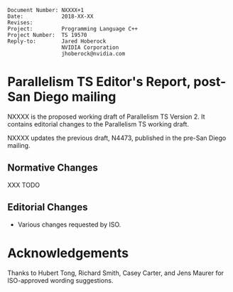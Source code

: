     Document Number: NXXXX+1
    Date:            2018-XX-XX
    Revises:
    Project:         Programming Language C++
    Project Number:  TS 19570
    Reply-to:        Jared Hoberock
                     NVIDIA Corporation
                     jhoberock@nvidia.com

# Parallelism TS Editor's Report, post-San Diego mailing 

NXXXX is the proposed working draft of Parallelism TS Version 2. It contains editorial changes to the Parallelism TS working draft.

NXXXX updates the previous draft, N4473, published in the pre-San Diego mailing.

## Normative Changes

XXX TODO

## Editorial Changes

* Various changes requested by ISO.

# Acknowledgements

Thanks to Hubert Tong, Richard Smith, Casey Carter, and Jens Maurer for ISO-approved wording suggestions.

